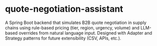 # quote-negotiation-assistant
A Spring Boot backend that simulates B2B quote negotiation in supply chains using rule-based pricing (tier, region, urgency, volume) and LLM-based overrides from natural language input. Designed with Adapter and Strategy patterns for future extensibility (CSV, APIs, etc.).
